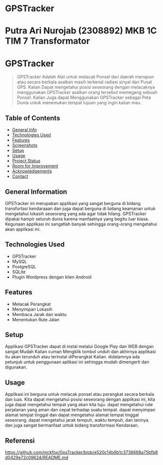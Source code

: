 # GPSTracker

# Putra Ari Nurojab (2308892) MKB 1C TIM 7 Transformator

# GPSTracker
> GPSTracker Adalah Alat untuk melacak Ponsel dari daerah manapun atau secara berkala asalkan masih terkenal radiasi sinyal dari Pusat GPS.
Kalian Dapat mengetahui posisi seseorang dengan melacaknya menggunakan GPSTracker asalkan orang tersebut memegang sebuah Ponsel.
Kalian Juga dapat Menggunakan GPSTracker sebagai Peta Dunia untuk menemukan tempat tujuan yang ingin kalian mau.

## Table of Contents
* [General Info](#general-information)
* [Technologies Used](#technologies-used)
* [Features](#features)
* [Screenshots](#screenshots)
* [Setup](#setup)
* [Usage](#usage)
* [Project Status](#project-status)
* [Room for Improvement](#room-for-improvement)
* [Acknowledgements](#acknowledgements)
* [Contact](#contact)
<!-- * [License](#license) -->

## General Information
GPSTracker ini merupakan applikasi yang sangat berguna di bidang transfortasi kendaraaan 
dan juga dapat berguna di bidang keamanan untuk mengetahui lokasih seseorang yang ada agar tidak hilang.
GPSTracker dipakai hampir seluruh dunia karena manfaatnya yang begitu luar biasa.
Kegunaan applikasi ini sangatlah banyak sehingga orang-orang mengetahui akan applikasi ini.

## Technologies Used
- GPSTracker
- MySQL
- PostgreSQL
- SQLite
- Plugin Wordpress dengan klien Android

## Features
- Melacak Perangkat
- Menyimpan Lokasih
- Membaca Jarak dan waktu
- Menentukan Rute Jalan

## Setup
Applikasi GPSTracker dapat di instal melalui Google Play dan WEB dengan sangat Mudah
Kalian cuman Mengklik tombol unduh dan akhirnya applikasi itu akan terunduh atau terinstal
diPerangkat Kalian. didalamnya ada petunjuk untuk penggunaan aplikasi ini sehingga mudah dimengerti dan digunakan.

## Usage
Applikasi ini berguna untuk melacak ponsel atau perangkat secara berkala dan luas.
Kita dapat mengetahui posisi seseorang dengan applikasi ini, kita juga dapat mengetahui tempat yang akan kita tuju.
dapat mengetahui rute perjalanan yang aman dan cepat terhadap suatu tempat.
dapat menyimpan alamat tempat tinggal dan dapat mengetahui alamat tempat tinggal seseorang.
dapat mengetahui jarak tempuh, waktu tempuh, dan lainnya.
dan juga sangat bermanfaat untuk bidang transformasi Kendaraan.

## Referensi
https://github.com/nickfox/GpsTracker/blob/e520c14b9b1c3738668a75bfb8d0429e72c09624/README.md
